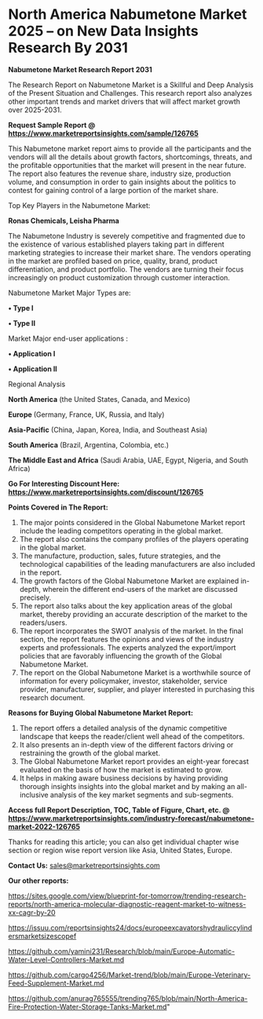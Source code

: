 # North America Nabumetone Market 2025 – on New Data Insights Research By 2031

<strong>Nabumetone Market Research Report 2031</strong>

The Research Report on Nabumetone Market is a Skillful and Deep Analysis of the Present Situation and Challenges. This research report also analyzes other important trends and market drivers that will affect market growth over 2025-2031.

<strong>Request Sample Report @ <a href=https://www.marketreportsinsights.com/sample/126765>https://www.marketreportsinsights.com/sample/126765</a></strong>

This Nabumetone market report aims to provide all the participants and the vendors will all the details about growth factors, shortcomings, threats, and the profitable opportunities that the market will present in the near future. The report also features the revenue share, industry size, production volume, and consumption in order to gain insights about the politics to contest for gaining control of a large portion of the market share.

Top Key Players in the Nabumetone Market:

<strong>Ronas Chemicals, Leisha Pharma</strong>

The Nabumetone Industry is severely competitive and fragmented due to the existence of various established players taking part in different marketing strategies to increase their market share. The vendors operating in the market are profiled based on price, quality, brand, product differentiation, and product portfolio. The vendors are turning their focus increasingly on product customization through customer interaction.

Nabumetone Market Major Types are:

<strong>• Type I

• Type II</strong>

Market Major end-user applications :

<strong>• Application I

• Application II</strong>

Regional Analysis

</u><strong><b>North America</b></strong> (the United States, Canada, and Mexico)

<strong><b>Europe </b></strong>(Germany, France, UK, Russia, and Italy)

<strong><b>Asia-Pacific</b></strong> (China, Japan, Korea, India, and Southeast Asia)

<strong><b>South America</b></strong> (Brazil, Argentina, Colombia, etc.)

<strong><b>The Middle East and Africa</b></strong> (Saudi Arabia, UAE, Egypt, Nigeria, and South Africa)

<strong>Go For Interesting Discount Here: <a href=https://www.marketreportsinsights.com/discount/126765>https://www.marketreportsinsights.com/discount/126765</a></strong>

<strong>Points Covered in The Report:</strong>
<ol>
  <li>The major points considered in the Global Nabumetone Market report include the leading competitors operating in the global market.</li>
  <li>The report also contains the company profiles of the players operating in the global market.</li>
  <li>The manufacture, production, sales, future strategies, and the technological capabilities of the leading manufacturers are also included in the report.</li>
  <li>The growth factors of the Global Nabumetone Market are explained in-depth, wherein the different end-users of the market are discussed precisely.</li>
  <li>The report also talks about the key application areas of the global market, thereby providing an accurate description of the market to the readers/users.</li>
  <li>The report incorporates the SWOT analysis of the market. In the final section, the report features the opinions and views of the industry experts and professionals. The experts analyzed the export/import policies that are favorably influencing the growth of the Global Nabumetone Market.</li>
  <li>The report on the Global Nabumetone Market is a worthwhile source of information for every policymaker, investor, stakeholder, service provider, manufacturer, supplier, and player interested in purchasing this research document.</li>
</ol>
<strong>Reasons for Buying Global Nabumetone Market Report:</strong>

<ol>
  <li>The report offers a detailed analysis of the dynamic competitive landscape that keeps the reader/client well ahead of the competitors.</li>
  <li>It also presents an in-depth view of the different factors driving or restraining the growth of the global market.</li>
  <li>The Global Nabumetone Market report provides an eight-year forecast evaluated on the basis of how the market is estimated to grow.</li>
  <li>It helps in making aware business decisions by having providing thorough insights insights into the global market and by making an all-inclusive analysis of the key market segments and sub-segments.</li>
</ol>
<strong>Access full Report Description, TOC, Table of Figure, Chart, etc. @ <a href=https://www.marketreportsinsights.com/industry-forecast/nabumetone-market-2022-126765>https://www.marketreportsinsights.com/industry-forecast/nabumetone-market-2022-126765</a></strong>


Thanks for reading this article; you can also get individual chapter wise section or region wise report version like Asia, United States, Europe.

<strong>Contact Us:</strong>
sales@marketreportsinsights.com

<strong>Our other reports:</strong>

<a href=https://sites.google.com/view/blueprint-for-tomorrow/trending-research-reports/north-america-molecular-diagnostic-reagent-market-to-witness-xx-cagr-by-20>https://sites.google.com/view/blueprint-for-tomorrow/trending-research-reports/north-america-molecular-diagnostic-reagent-market-to-witness-xx-cagr-by-20</a>

<a href=https://issuu.com/reportsinsights24/docs/europeexcavatorshydrauliccylindersmarketsizescopef>https://issuu.com/reportsinsights24/docs/europeexcavatorshydrauliccylindersmarketsizescopef</a>

<a href=https://github.com/yamini231/Research/blob/main/Europe-Automatic-Water-Level-Controllers-Market.md>https://github.com/yamini231/Research/blob/main/Europe-Automatic-Water-Level-Controllers-Market.md</a>

<a href=https://github.com/cargo4256/Market-trend/blob/main/Europe-Veterinary-Feed-Supplement-Market.md>https://github.com/cargo4256/Market-trend/blob/main/Europe-Veterinary-Feed-Supplement-Market.md</a>

<a href=https://github.com/anurag765555/trending765/blob/main/North-America-Fire-Protection-Water-Storage-Tanks-Market.md>https://github.com/anurag765555/trending765/blob/main/North-America-Fire-Protection-Water-Storage-Tanks-Market.md</a>"
